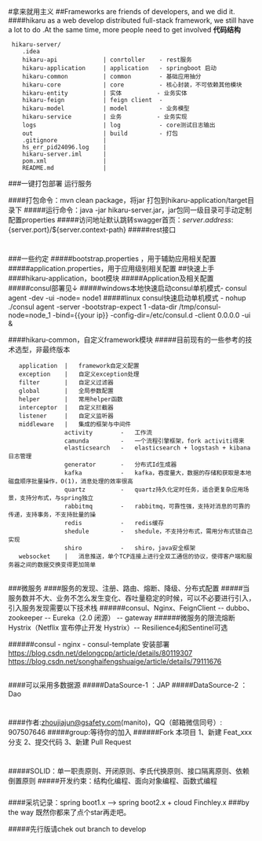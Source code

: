 #拿来就用主义
##Frameworks are friends of developers, and we did it.
####hikaru as a web develop distributed full-stack framework, we still have a lot to do .At the same time, more people need to get involved
**代码结构**
```
 hikaru-server/
    .idea
    hikaru-api             | conrtoller    - rest服务
    hikaru-application     | application   - springboot 启动
    hikaru-common          | common        - 基础应用抽分
    hikaru-core            | core          - 核心封装，不可依赖其他模块
    hikaru-entity          | 实体          - 业务实体
    hikaru-feign           | feign client  - 
    hikaru-model           | model         - 业务模型
    hikaru-service         | 业务          - 业务实现
    logs                   | log           - core测试日志输出
    out                    | build         - 打包
    .gitignore             |
    hs_err_pid24096.log    |
    hikaru-server.iml      |
    pom.xml                |
    README.md              |
```


###一键打包部署 运行服务
 
####打包命令：mvn clean package，将jar 打包到hikaru-application/target目录下
#####运行命令：java -jar hikaru-server.jar，jar包同一级目录可手动定制配置properties
#####访问地址默认跳转swagger首页：${server.address}:${server.port}/${server.context-path}
#####rest接口
#
###
###一些约定
#####bootstrap.properties ，用于辅助应用相关配置
#####application.properties，用于应用级别相关配置
##快速上手
####hikaru-application，boot模块
#####Application及相关配置
#####consul部署见↓
#####windows本地快速启动consul单机模式- consul agent -dev -ui -node= node1
#####linux consul快速启动单机模式 - nohup ./consul agent -server -bootstrap-expect 1 -data-dir /tmp/consul-node=node_1 -bind={{your ip}} -config-dir=/etc/consul.d -client 0.0.0.0 -ui &

####hikaru-common，自定义framework模块
#####目前现有的一些参考的技术选型，非最终版本
```
   application  |   framework自定义配置
   exception    |   自定义exception处理
   filter       |   自定义过滤器
   global       |   全局参数配置
   helper       |   常用helper函数
   interceptor  |   自定义拦截器
   listener     |   自定义监听器
   middleware   |   集成的框架与中间件
                activity        -   工作流
                camunda         -   一个流程引擎框架，fork activiti得来
                elasticsearch   -   elasticsearch + logstash + kibana 日志管理
                generator       -   分布式Id生成器
                kafka           -   kafka，吞度量大，数据的存储和获取是本地磁盘顺序批量操作，O(1)，消息处理的效率很高
                quartz          -   quartz持久化定时任务，适合更复杂应用场景，支持分布式，与spring独立
                rabbitmq        -   rabbitmq，可靠性强，支持对消息的可靠的传递，支持事务，不支持批量的操
                redis           -   redis缓存
                shedule         -   shedule，不支持分布式，需用分布式锁自己实现
                shiro           -   shiro，java安全框架
   websocket    |   消息推送，单个TCP连接上进行全双工通信的协议，使得客户端和服务器之间的数据交换变得更加简单
   ```

##
###微服务
####服务的发现、注册、路由、熔断、降级、分布式配置
#####当服务数并不大、业务不怎么发生变化、吞吐量稳定的时候，可以不必要进行引入，引入服务发现需要以下技术栈
######consul、Nginx、FeignClient -- dubbo、zookeeper -- Eureka（2.0 闭源） -- gateway
######微服务的限流熔断 Hystrix（Netflix 宣布停止开发 Hystrix）-- Resilience4j和Sentinel可选

######consul - nginx - consul-template 安装部署
https://blog.csdn.net/delongcpp/article/details/80119307
https://blog.csdn.net/songhaifengshuaige/article/details/79111676

##
####可以采用多数据源
#####DataSource-1 ：JAP
#####DataSource-2 ：Dao






#
#
#
#
####作者:zhoujiajun@gsafety.com(manito)，QQ（邮箱微信同号）: 907507646
#####group:等待你的加入
######Fork 本项目
     1、新建 Feat_xxx 分支
     2、提交代码
     3、新建 Pull Request
#
#####SOLID：单一职责原则、开闭原则、李氏代换原则、接口隔离原则、依赖倒置原则
#####开发约束：结构化编程、面向对象编程、函数式编程
#####
####采坑记录：spring boot1.x —> spring boot2.x + cloud Finchley.x
###by the way 既然你都来了点个star再走吧。

#####先行版请chek out branch to develop

















